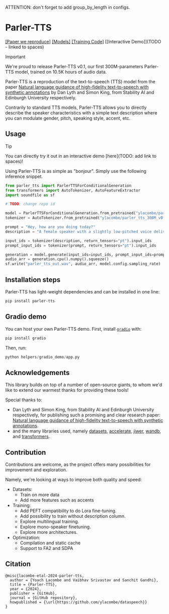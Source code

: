 ATTENTION: don't forget to add group_by_length in configs.

# Parler-TTS

[[Paper we reproduce]](https://arxiv.org/abs/2402.01912)
[[Models]](https://huggingface.co/parler-tts)
[[Training Code]](training)
[[Interactive Demo]](TODO - linked to spaces)

> [!IMPORTANT]
> We're proud to release Parler-TTS v0.1, our first 300M-parameters Parler-TTS model, trained on 10.5K hours of audio data.

Parler-TTS is a reproduction of the text-to-speech (TTS) model from the paper [Natural language guidance of high-fidelity text-to-speech with synthetic annotations](https://www.text-description-to-speech.com)
by Dan Lyth and Simon King, from Stability AI and Edinburgh University respectively. 

Contrarily to standard TTS models, Parler-TTS allows you to directly describe the speaker characteristics with a simple text description where you can modulate gender, pitch, speaking style, accent, etc.

## Usage

> [!TIP]
> You can directly try it out in an interactive demo [here](TODO: add link to spaces)!

Using Parler-TTS is as simple as "bonjour". Simply use the following inference snippet.

```py
from parler_tts import ParlerTTSForConditionalGeneration
from transformers import AutoTokenizer, AutoFeatureExtractor
import soundfile as sf

# TODO: change repo id

model = ParlerTTSForConditionalGeneration.from_pretrained("ylacombe/parler_tts_300M_v0.09")
tokenizer = AutoTokenizer.from_pretrained("ylacombe/parler_tts_300M_v0.09")

prompt = "Hey, how are you doing today?"
description = "A female speaker with a slightly low-pitched voice delivers her words quite expressively, in a very confined sounding environment with clear audio quality. She speaks very fast."

input_ids = tokenizer(description, return_tensors="pt").input_ids
prompt_input_ids = tokenizer(prompt, return_tensors="pt").input_ids

generation = model.generate(input_ids=input_ids, prompt_input_ids=prompt_input_ids)
audio_arr = generation.cpu().numpy().squeeze()
sf.write("parler_tts_out.wav", audio_arr, model.config.sampling_rate)
```


## Installation steps

Parler-TTS has light-weight dependencies and can be installed in one line:
```sh
pip install parler-tts
```

## Gradio demo

You can host your own Parler-TTS demo. First, install [`gradio`](https://www.gradio.app/) with:

```sh
pip install gradio
```

Then, run:

```python
python helpers/gradio_demo/app.py
```


## Acknowledgements

This library builds on top of a number of open-source giants, to whom we'd like to extend our warmest thanks for providing these tools!

Special thanks to:
- Dan Lyth and Simon King, from Stability AI and Edinburgh University respectively, for publishing such a promising and clear research paper: [Natural language guidance of high-fidelity text-to-speech with synthetic annotations](https://arxiv.org/abs/2402.01912).
- and the many libraries used, namely [datasets](https://huggingface.co/docs/datasets/v2.17.0/en/index), [accelerate](https://huggingface.co/docs/accelerate/en/index), [jiwer](https://github.com/jitsi/jiwer), [wandb](https://wandb.ai/), and [transformers](https://huggingface.co/docs/transformers/index).

## Contribution

Contributions are welcome, as the project offers many possibilities for improvement and exploration.

Namely, we're looking at ways to improve both quality and speed:
- Datasets:
    - Train on more data
    - Add more features such as accents
- Training:
    - Add PEFT compatibility to do Lora fine-tuning.
    - Add possibility to train without description column.
    - Explore multilingual training.
    - Explore mono-speaker finetuning.
    - Explore more architectures.
- Optimization:
    - Compilation and static cache
    - Support to FA2 and SDPA

## Citation
```
@misc{lacombe-etal-2024-parler-tts,
  author = {Yoach Lacombe and Vaibhav Srivastav and Sanchit Gandhi},
  title = {Parler-TTS},
  year = {2024},
  publisher = {GitHub},
  journal = {GitHub repository},
  howpublished = {\url{https://github.com/ylacombe/dataspeech}}
}
```
